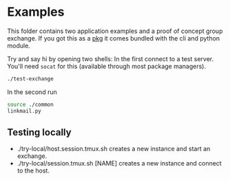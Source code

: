 # Examples

This folder contains two application examples and a proof of concept group exchange.
If you got this as a [pkg](https://antonsol919.github.io/linkspace/download.html) it comes bundled with the cli and python module.

Try and say hi by opening two shells:
In the first connect to a test server.
You'll need `socat` for this (available through most package managers).

```bash
./test-exchange
```

In the second run

```bash
source ./common
linkmail.py
```

## Testing locally

- ./try-local/host.session.tmux.sh creates a new instance and start an exchange.
- ./try-local/session.tmux.sh [NAME] creates a new instance and connect to the host.

